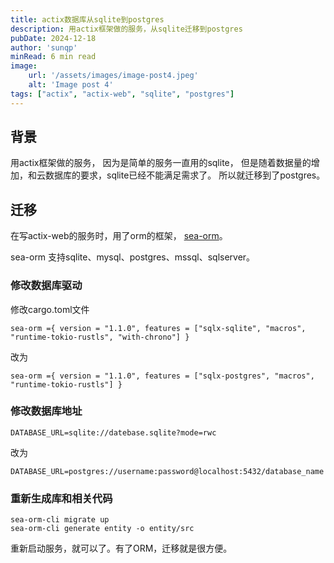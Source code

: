 ```yaml
---
title: actix数据库从sqlite到postgres
description: 用actix框架做的服务，从sqlite迁移到postgres
pubDate: 2024-12-18
author: 'sunqp'
minRead: 6 min read
image:
    url: '/assets/images/image-post4.jpeg'
    alt: 'Image post 4'
tags: ["actix", "actix-web", "sqlite", "postgres"]
---
```


## 背景
用actix框架做的服务， 因为是简单的服务一直用的sqlite， 但是随着数据量的增加，和云数据库的要求，sqlite已经不能满足需求了。 所以就迁移到了postgres。


## 迁移
在写actix-web的服务时，用了orm的框架， [sea-orm](https://www.sea-ql.org/)。

sea-orm 支持sqlite、mysql、postgres、mssql、sqlserver。

### 修改数据库驱动
修改cargo.toml文件
```
sea-orm ={ version = "1.1.0", features = ["sqlx-sqlite", "macros", "runtime-tokio-rustls", "with-chrono"] }
```
改为
```
sea-orm ={ version = "1.1.0", features = ["sqlx-postgres", "macros", "runtime-tokio-rustls"] }
```

### 修改数据库地址
```
DATABASE_URL=sqlite://datebase.sqlite?mode=rwc
```
改为
```
DATABASE_URL=postgres://username:password@localhost:5432/database_name
```

### 重新生成库和相关代码
```
sea-orm-cli migrate up
sea-orm-cli generate entity -o entity/src
```

重新启动服务，就可以了。有了ORM，迁移就是很方便。